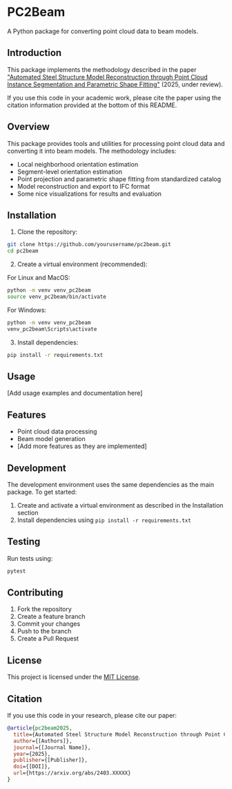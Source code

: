 # PC2Beam

A Python package for converting point cloud data to beam models.

## Introduction

This package implements the methodology described in the paper ["Automated Steel Structure Model Reconstruction through Point Cloud Instance Segmentation and Parametric Shape Fitting"](https://arxiv.org/abs/2403.XXXXX) (2025, under review).

If you use this code in your academic work, please cite the paper using the citation information provided at the bottom of this README.

## Overview

This package provides tools and utilities for processing point cloud data and converting it into beam models. The methodology includes:

- Local neighborhood orientation estimation
- Segment-level orientation estimation
- Point projection and parametric shape fitting from standardized catalog
- Model reconstruction and export to IFC format
- Some nice visualizations for results and evaluation

## Installation

1. Clone the repository:
```bash
git clone https://github.com/yourusername/pc2beam.git
cd pc2beam
```

2. Create a virtual environment (recommended):

For Linux and MacOS:
```bash
python -m venv venv_pc2beam
source venv_pc2beam/bin/activate
```

For Windows:
```cmd
python -m venv venv_pc2beam
venv_pc2beam\Scripts\activate
```

3. Install dependencies:
```bash
pip install -r requirements.txt
```

## Usage

[Add usage examples and documentation here]

## Features

- Point cloud data processing
- Beam model generation
- [Add more features as they are implemented]

## Development

The development environment uses the same dependencies as the main package. To get started:

1. Create and activate a virtual environment as described in the Installation section
2. Install dependencies using `pip install -r requirements.txt`

## Testing

Run tests using:
```bash
pytest
```

## Contributing

1. Fork the repository
2. Create a feature branch
3. Commit your changes
4. Push to the branch
5. Create a Pull Request

## License

This project is licensed under the [MIT License](LICENSE).

## Citation

If you use this code in your research, please cite our paper:

```bibtex
@article{pc2beam2025,
  title={Automated Steel Structure Model Reconstruction through Point Cloud Instance Segmentation and Parametric Shape Fitting},
  author={[Authors]},
  journal={[Journal Name]},
  year={2025},
  publisher={[Publisher]},
  doi={[DOI]},
  url={https://arxiv.org/abs/2403.XXXXX}
}
```